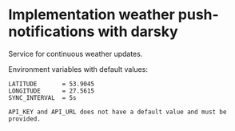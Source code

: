 # Implementation  weather push-notifications with darsky

Service for continuous weather updates.

Environment variables with default values:

    LATITUDE       = 53.9045
    LONGITUDE      = 27.5615   
    SYNC_INTERVAL  = 5s

    API_KEY and API_URL does not have a default value and must be provided.     
